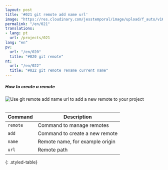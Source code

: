```yaml
---
layout: post
title: '#021 git remote add name url'
image: "https://res.cloudinary.com/jesstemporal/image/upload/f_auto/v1642878597/gitfichas/en/021/thumbnail_fd18wx.jpg"
permalink: "/en/021"
translations:
- lang: pt
  url: /projects/021
lang: "en"
pv:
  url: "/en/020"
  title: "#020 git remote"
nt:
  url: "/en/022"
  title: "#022 git remote rename current name"
---
```

##### How to create a remote

<img alt="Use git remote add name url to add a new remote to your project" src="https://res.cloudinary.com/jesstemporal/image/upload/v1642878597/gitfichas/en/021/full_qyjqdh.jpg"><br><br>

| Command | Description |
|---------|-------------|
| `remote` | Command to manage remotes |
| `add` | Command to create a new remote |
| `name` | Remote name, for example origin |
| `url` | Remote path |
{: .styled-table}
